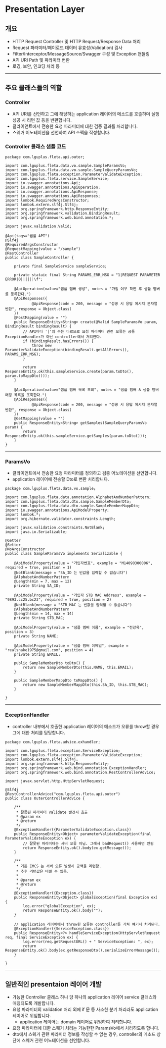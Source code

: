 Presentation Layer
===
## 개요
+ HTTP Request Controller 및 HTTP Request/Response Data 처리
+ Request 파라미터/페이로드 데이터 유효성(Validation) 검사
+ Filter/Interceptor/MessageSource/Swagger 구성 및 Exception 핸들링
+ API URI Path 및 파라미터 변환
+ 로깅, 보안, 인코딩 처리 등
___
## 주요 클래스들의 역할
### Controller
+ API URI를 선언하고 그에 해당하는 application 레이어의 메소드를 호출하며 실행 성공 시 리턴 값 등을 반환합니다.
+ 클라이언트에서 전송한 요청 파라미터에 대한 검증 결과를 처리합니다.
+ 스웨거 어노테이션을 선언하여 API 스펙을 작성합니다.
### Controller 클래스 샘플 코드

```
package com.lguplus.fleta.api.outer;

import com.lguplus.fleta.data.vo.sample.SampleParamsVo;
import com.lguplus.fleta.data.vo.sample.SampleQueryParamsVo;
import com.lguplus.fleta.exception.ParameterValidateException;
import com.lguplus.fleta.service.SampleService;
import io.swagger.annotations.Api;
import io.swagger.annotations.ApiOperation;
import io.swagger.annotations.ApiResponse;
import io.swagger.annotations.ApiResponses;
import lombok.RequiredArgsConstructor;
import lombok.extern.slf4j.Slf4j;
import org.springframework.http.ResponseEntity;
import org.springframework.validation.BindingResult;
import org.springframework.web.bind.annotation.*;

import javax.validation.Valid;

@Api(tags="샘플 API")
@Slf4j
@RequiredArgsConstructor
@RequestMapping(value = "/sample")
@RestController
public class SampleController {

    private final SampleService sampleService;
    
    private stataic final String PARAMS_ERR_MSG = "1|REQUEST PARAMETER ERROR|0||||||\f";

    @ApiOperation(value="샘플 멤버 생성", notes = "가입 여부 확인 후 샘플 멤버를 등록한다.")
    @ApiResponses({
            @ApiResponse(code = 200, message = "성공 시 응답 메시지 문자열 반환", response = Object.class)
    })
    @PostMapping(value = "")
    public ResponseEntity<String> create(@Valid SampleParamsVo param, BindingResult bindingResult) {
        // API마다 '|'의 수는 다르므로 요청 파라미터 관련 오류는 공통 ExceptionHandler가 아닌 controller에서 처리한다.
        if (bindingResult.hasErrors()) {
            throw new ParameterValidateException(bindingResult.getAllErrors(), PARAMS_ERR_MSG);
        }

        return ResponseEntity.ok(this.sampleService.create(param.toDto(), param.toMappDto()));
    }

    @ApiOperation(value="샘플 멤버 목록 조회", notes = "샘플 멤버 & 샘플 멤버 매핑 목록을 조회한다.")
    @ApiResponses({
            @ApiResponse(code = 200, message = "성공 시 응답 메시지 문자열 반환", response = Object.class)
    })
    @GetMapping(value = "")
    public ResponseEntity<String> getSamples(SampleQueryParamsVo param) {
        return ResponseEntity.ok(this.sampleService.getSamples(param.toDto()));
    }
}
```
___
### ParamsVo
+ 클라이언트에서 전송한 요청 파라미터를 정의하고 검증 어노테이션을 선언합니다.
+ application 레이어에 전송할 Dto로 변환 처리합니다.

```
package com.lguplus.fleta.data.vo.sample;

import com.lguplus.fleta.data.annotation.AlphabetAndNumberPattern;
import com.lguplus.fleta.data.dto.sample.SampleMemberDto;
import com.lguplus.fleta.data.dto.sample.SampleMemberMappDto;
import io.swagger.annotations.ApiModelProperty;
import lombok.*;
import org.hibernate.validator.constraints.Length;

import javax.validation.constraints.NotBlank;
import java.io.Serializable;

@Getter
@Setter
@NoArgsConstructor
public class SampleParamsVo implements Serializable {

    @ApiModelProperty(value = "가입자번호", example = "M14090300006", required = true, position = 1)
    @NotBlank(message = "SA_ID 는 빈값을 입력할 수 없습니다")
    @AlphabetAndNumberPattern
    @Length(min = 7, max = 12)
    private String SA_ID;

    @ApiModelProperty(value = "가입자 STB MAC Address", example = "9893.cc25.bc23", required = true, position = 2)
    @NotBlank(message = "STB_MAC 는 빈값을 입력할 수 없습니다")
    @AlphabetAndNumberPattern
    @Length(min = 14, max = 14)
    private String STB_MAC;

    @ApiModelProperty(value = "샘플 멤버 이름", example = "전강욱", position = 3)
    private String NAME;

    @ApiModelProperty(value = "샘플 멤버 이메일", example = "realsnake1975@gmail.com", position = 4)
    private String EMAIL;

    public SampleMemberDto toDto() {
        return new SampleMemberDto(this.NAME, this.EMAIL);
    }

    public SampleMemberMappDto toMappDto() {
        return new SampleMemberMappDto(this.SA_ID, this.STB_MAC);
    }

}
```
___
### ExceptionHandler
+ controller 내부에서 호출한 application 레이어의 메소드가 오류를 throw할 경우 그에 대한 처리를 담당합니다.
```
package com.lguplus.fleta.advice.exhandler;

import com.lguplus.fleta.exception.ServiceException;
import com.lguplus.fleta.exception.ParameterValidateException;
import lombok.extern.slf4j.Slf4j;
import org.springframework.http.ResponseEntity;
import org.springframework.web.bind.annotation.ExceptionHandler;
import org.springframework.web.bind.annotation.RestControllerAdvice;

import javax.servlet.http.HttpServletRequest;

@Slf4j
@RestControllerAdvice("com.lguplus.fleta.api.outer")
public class OuterControllerAdvice {

    /**
     * 잘못된 파라미터 Validate 발견시 호출
     * @param ex
     * @return
     */
    @ExceptionHandler({ParameterValidateException.class})
    public ResponseEntity<Object> parameterValidateException(final ParameterValidateException ex) {
        // 잘못된 파라미터는 서버 오류 아님. 그래서 badRequest() 사용하면 안됨
        return ResponseEntity.ok().body(ex.getMessage());
    }

    /**
     * 기존 IMCS 는 서버 오류 발생시 공백을 리턴함.
     * 추후 리턴값은 바뀔 수 있음.
     *
     * @param ex
     * @return
     */
    @ExceptionHandler({Exception.class})
    public ResponseEntity<Object> globalException(final Exception ex) {
        log.error("globalException", ex);
        return ResponseEntity.ok().body("");
    }

    // application 레이어에서 throw한 오류는 controller를 거쳐 여기서 처리된다.
    @ExceptionHandler({ServiceException.class})
    public ResponseEntity<?> handleServiceException(HttpServletRequest req, final ServiceException ex) {
        log.error(req.getRequestURL() + " ServiceException: ", ex);
        return ResponseEntity.ok().body(ex.getResponseDto().serializeErrorMessage());
    }

}
```
___
## 일반적인 presentaion 레이어 개발
+ 가능한 Controller 클래스 하나 당 하나의 application 레이어 service 클래스와 매칭되도록 개발합니다.
+ 요청 파라미터의 validation 처리 외에 if 문 등 사소한 분기 처리라도 application 레이어로 위임합니다.
  + application 레이어는 domain 레이어로 위임하여 처리합니다.
+ 요청 파라미터에 대한 스웨거 처리는 가능한한 ParamsVo에서 처리하도록 합니다.
+ dto에서 스웨거 관련 파라미터 정보를 작성할 수 없는 경우, controller의 메소드 상단에 스웨거 관련 어노테이션을 선언합니다.